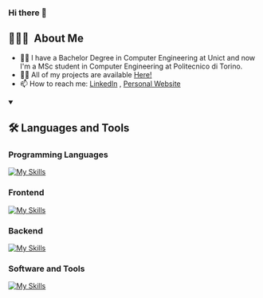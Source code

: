 ### Hi there 👋

## 👨🏻‍💻&nbsp; About Me

- 👨‍🎓 I have a Bachelor Degree in Computer Engineering at Unict and now I'm a MSc student in Computer Engineering at Politecnico di Torino.
- 👨‍💻 All of my projects are available <a href="https://github.com/SalvatoreCavallaro1?tab=repositories">Here!</a>
- 📫 How to reach me: <a href="https://www.linkedin.com/in/salvatore-cavallaro-6b43801b8/?locale=en_US" target="blank">LinkedIn</a> , <a href="https://www.salvatorecavallaro.it/" target="blank">Personal Website</a>

<details open>
<summary>
  <h2>🛠️&nbsp;Languages&nbsp;and&nbsp;Tools</h2>
 </summary>
 
### Programming Languages
[![My Skills](https://skillicons.dev/icons?i=c,cpp,javascript,typescript,python,kotlin&perline=9)](https://skillicons.dev)

### Frontend

[![My Skills](https://skillicons.dev/icons?i=html,css,bootstrap,react&perline=9)](https://skillicons.dev)

### Backend

[![My Skills](https://skillicons.dev/icons?i=firebase,express,mysql,flask,mongodb,nodejs,sqlite,postgres&perline=9)](https://skillicons.dev)

### Software and Tools

[![My Skills](https://skillicons.dev/icons?i=vscode,idea,postman,figma,codepen,git,github,md,latex,gradle,vite,docker&perline=9)](https://skillicons.dev)

</details>


<!--
**SalvatoreCavallaro1/SalvatoreCavallaro1** is a ✨ _special_ ✨ repository because its `README.md` (this file) appears on your GitHub profile.

Here are some ideas to get you started:

- 🔭 I’m currently working on ...
- 🌱 I’m currently learning ...
- 👯 I’m looking to collaborate on ...
- 🤔 I’m looking for help with ...
- 💬 Ask me about ...
- 📫 How to reach me: ...
- 😄 Pronouns: ...
- ⚡ Fun fact: ...
-->
